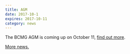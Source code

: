 ```yaml
---
title: AGM
date: 2017-10-1
expires: 2017-10-11
category: news
---
```


The BCMG AGM is coming up on October 11, [find out more](https://www.facebook.com/events/439361193129406/).

[More news.](https://www.facebook.com/BogongRoverChalet/)
